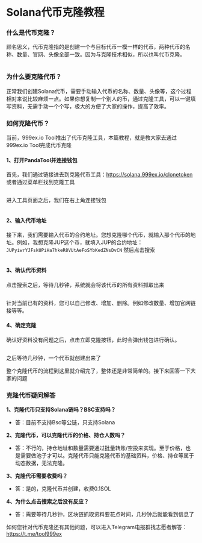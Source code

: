 # Solana代币克隆教程

### **什么是代币克隆？**

顾名思义，代币克隆指的是创建一个与目标代币一模一样的代币，两种代币的名称、数量、官网、头像全部一致。因为与克隆技术相似，所以也叫代币克隆。

<figure><img src="https://1885923539-files.gitbook.io/~/files/v0/b/gitbook-x-prod.appspot.com/o/spaces%2FnmLBiMxr5iATgeZGW8in%2Fuploads%2F5lFcIreWbfqpAAM92UV5%2FSolana%E5%85%8B%E9%9A%86%E4%BB%A3%E5%B8%81.jpg?alt=media&#x26;token=3498e481-1944-4951-a719-a07c46b46aac" alt=""><figcaption></figcaption></figure>

### **为什么要克隆代币？**

正常我们创建Solana代币，需要手动输入代币的名称、数量、头像等，这个过程相对来说比较麻烦一点。如果你想复制一个别人的币，通过克隆工具，可以一键填写资料，无需手动一个个写，极大的方便了大家的操作，提高了效率。

### **如何克隆代币？**

当前，999ex.io Tool推出了代币克隆工具，本篇教程，就是教大家去通过999ex.io Tool完成代币克隆

#### **1、打开PandaTool并连接钱包**

首先，我们通过链接进去到克隆代币工具：<https://solana.999ex.io/clonetoken>  或者通过菜单栏找到克隆工具

<figure><img src="https://1885923539-files.gitbook.io/~/files/v0/b/gitbook-x-prod.appspot.com/o/spaces%2FnmLBiMxr5iATgeZGW8in%2Fuploads%2Fh82r7Pqc7ZmOv37eS1Wg%2F1.png?alt=media&#x26;token=d161b537-d917-492c-9a83-65d9f62c1baa" alt=""><figcaption></figcaption></figure>

进入工具页面之后，我们在右上角连接钱包

<figure><img src="https://1885923539-files.gitbook.io/~/files/v0/b/gitbook-x-prod.appspot.com/o/spaces%2FnmLBiMxr5iATgeZGW8in%2Fuploads%2FqLmEcZHH1L6oU0GfYpwf%2F2%E8%BF%9E%E6%8E%A5%E9%92%B1%E5%8C%85.png?alt=media&#x26;token=bfeaa9ad-628d-4aba-8366-7e1e0a8bb277" alt=""><figcaption></figcaption></figure>

#### **2、输入代币地址**

接下来，我们需要输入代币的合约地址。您想克隆哪个代币，就输入那个代币的地址。例如，我想克隆JUP这个币，就填入JUP的合约地址：`JUPyiwrYJFskUPiHa7hkeR8VUtAeFoSYbKedZNsDvCN`  然后点击搜索&#x20;

<figure><img src="https://1885923539-files.gitbook.io/~/files/v0/b/gitbook-x-prod.appspot.com/o/spaces%2FnmLBiMxr5iATgeZGW8in%2Fuploads%2FJxbIgECtsp3e5bxDhdLC%2F3%E8%BE%93%E5%85%A5%E5%9C%B0%E5%9D%80.png?alt=media&#x26;token=895b9683-224e-4d1b-9d89-0ac014ec79c9" alt=""><figcaption></figcaption></figure>

#### **3、确认代币资料**

点击搜索之后，等待几秒钟，系统就会将该代币的所有资料抓取出来

<figure><img src="https://1885923539-files.gitbook.io/~/files/v0/b/gitbook-x-prod.appspot.com/o/spaces%2FnmLBiMxr5iATgeZGW8in%2Fuploads%2FNVukHymEHe7sCNmjcayY%2F4%E5%85%8B%E9%9A%86%E4%BF%A1%E6%81%AF.png?alt=media&#x26;token=fcf15dad-3127-4cd8-b15b-4b775abd15cc" alt=""><figcaption></figcaption></figure>

针对当前已有的资料，您可以自己修改、增加、删除。例如修改数量、增加官网链接等等。

#### **4、确定克隆**

确认好资料没有问题之后，点击立即克隆按钮，此时会弹出钱包进行确认。

<figure><img src="https://1885923539-files.gitbook.io/~/files/v0/b/gitbook-x-prod.appspot.com/o/spaces%2FnmLBiMxr5iATgeZGW8in%2Fuploads%2F4xmJCnuEyigjVZP0AMd1%2F5%E7%AB%8B%E5%8D%B3%E5%85%8B%E9%9A%86.png?alt=media&#x26;token=33609c93-0ac5-4de6-916d-c9445a4d18cd" alt=""><figcaption></figcaption></figure>

之后等待几秒钟，一个代币就创建出来了

整个克隆代币的流程到这里就介绍完了，整体还是非常简单的。接下来回答一下大家的问题

### **克隆代币疑问解答**

**1、克隆代币只支持Solana链吗？BSC支持吗？**

* 答：目前不支持Bsc等公链，只支持Solana

**2、克隆代币，可以克隆代币的价格、持仓人数吗？**

* 答：不行的，持仓地址和数量需要通过批量转账/空投来实现。至于价格，也是需要做池子才可以。克隆代币只能克隆代币的基础资料，价格、持仓等属于动态数据，无法克隆。

**3、克隆代币需要收费吗？**

* 答：是的，克隆代币并创建，收费0.1SOL

**4、为什么点击搜索之后没有反应？**

* 答：需要等待几秒钟，区块链抓取资料要花点时间，几秒钟后就能看到信息了

如何您针对代币克隆还有其他问题，可以进入Telegram电报群找志愿者解答： <https://t.me/tool999ex>
